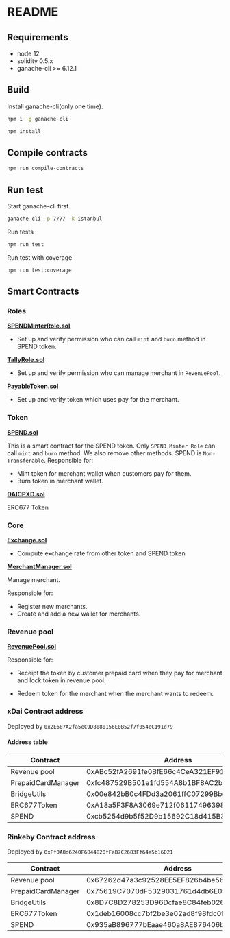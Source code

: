 # README

## Requirements

- node 12
- solidity 0.5.x
- ganache-cli >= 6.12.1

## Build

Install ganache-cli(only one time).

```sh
npm i -g ganache-cli
```

```sh
npm install
```

## Compile contracts

```sh
npm run compile-contracts
```

## Run test

Start ganache-cli first.

```sh
ganache-cli -p 7777 -k istanbul
```

Run tests

```sh
npm run test
```

Run test with coverage

```sh
npm run test:coverage
```

## Smart Contracts

### Roles

**[SPENDMinterRole.sol](./contracts/roles/SPENDMinterRole.sol)**

- Set up and verify permission who can call `mint` and `burn` method in SPEND token.

**[TallyRole.sol](./contracts/roles/TallyRole.sol)**

- Set up and verify permission who can manage merchant in `RevenuePool`.

**[PayableToken.sol](./contracts/roles/PayableToken.sol)**

- Set up and verify token which uses pay for the merchant.

### Token

**[SPEND.sol](./contracts/token/SPEND.sol)**

This is a smart contract for the SPEND token. Only `SPEND Minter Role` can call `mint` and `burn` method. We also remove other methods. SPEND is `Non-Transferable`.
Responsible for:

- Mint token for merchant wallet when customers pay for them.
- Burn token in merchant wallet.

**[DAICPXD.sol](./contracts/token/DAICPXD.sol)**

ERC677 Token

### Core

**[Exchange.sol](./contracts/core/Exchange.sol)**

- Compute exchange rate from other token and SPEND token

**[MerchantManager.sol](./contracts/core/MerchantManager.sol)**

Manage merchant.

Responsible for:

- Register new merchants.
- Create and add a new wallet for merchants.

### Revenue pool

**[RevenuePool.sol](./contracts/RevenuePool.sol)**

Responsible for:

- Receipt the token by customer prepaid card when they pay for merchant and lock token in revenue pool.

- Redeem token for the merchant when the merchant wants to redeem.

### xDai Contract address

Deployed by `0x2E687A2fa5eC9D8080156E0B52f7f054eC191d79`

#### Address table

|Contract|Address|
|--------|-------|
|Revenue pool|0xABc52fA2691fe0BfE66c4CeA321EF91550e6950f|
|PrepaidCardManager|0xfc487529B501e1fd554A8b1BF8AC2b0961783477|
|BridgeUtils|0x00e842bB0c4FDd3a2061ffC07299Bbdc7b40Fe39|
|ERC677Token|0xA18a5F3F8A3069e712f0611749639845EA10dAE8|
|SPEND| 0xcb5254d9b5f52D9b15692C18d415B31d2C46CbdF|


### Rinkeby Contract address

Deployed by `0xFf0A8d6240F6B44820fFaB7C2683Ff64a5b16D21`

|Contract|Address|
|--------|-------|
|Revenue pool|0x67262d47a3c92528EE5EF826b4be56c43cb75c43|
|PrepaidCardManager|0x75619C7070dF5329031761d4db6E092fb0083921|
|BridgeUtils|0x8D7C8D278253D96Dcfae8C84feb0267caBEE89fA|
|ERC677Token|0x1deb16008cc7bf2be3e02ad8f98fdc0f97e51358|
|SPEND| 0x935aB896777bEaae460a8AE876406b8c2a7173c2|
